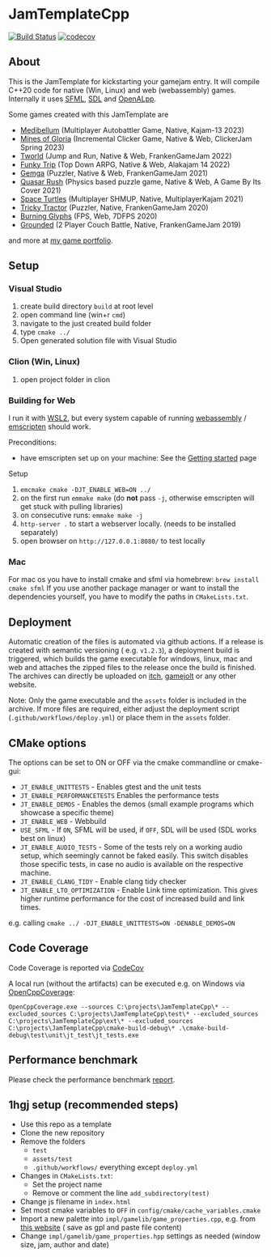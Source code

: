 # JamTemplateCpp

[![Build Status](https://github.com/Laguna1989/JamTemplateCpp/actions/workflows/test_verification.yml/badge.svg)](https://github.com/Laguna1989/JamTemplateCpp/actions/workflows/unittests.yml)
[![codecov](https://codecov.io/github/Laguna1989/JamTemplateCpp/branch/master/graph/badge.svg?token=9XBS3E6UWC)](https://codecov.io/github/Laguna1989/JamTemplateCpp)

## About

This is the JamTemplate for kickstarting your gamejam entry. It will compile C++20 code for native (Win, Linux) and
web (webassembly) games. Internally it uses [SFML](https://www.sfml-dev.org/), [SDL](https://www.libsdl.org/) and
[OpenALpp](https://github.com/Laguna1989/OpenALpp).

Some games created with this JamTemplate are

* [Medibellum](https://runvs.io/Games/medibellum) (Multiplayer Autobattler Game, Native, Kajam-13 2023)
* [Mines of Gloria](https://runvs.io/Games/minesofgloria) (Incremental Clicker Game, Native & Web, ClickerJam Spring
    2023)
* [Tworld](https://runvs.io/Games/tworld) (Jump and Run, Native & Web, FrankenGameJam 2022)
* [Funky Trip](https://runvs.io/Games/funkytrip) (Top Down ARPG, Native & Web, Alakajam 14 2022)
* [Gemga](https://runvs.io/Games/gemga) (Puzzler, Native & Web, FrankenGameJam 2021)
* [Quasar Rush](https://runvs.io/Games/quasarrush) (Physics based puzzle game, Native & Web, A Game By Its Cover 2021)
* [Space Turtles](https://runvs.io/Games/spaceturtles) (Multiplayer SHMUP, Native, MultiplayerKajam 2021)
* [Tricky Tractor](https://runvs.io/Games/trickytractor) (Puzzler, Native, FrankenGameJam 2020)
* [Burning Glyphs](https://runvs.io/Games/burningglyphs) (FPS, Web, 7DFPS 2020)
* [Grounded](https://runvs.io/Games/grounded) (2 Player Couch Battle, Native, FrankenGameJam 2019)

and more at [my game portfolio](https://runvs.io/Games).

## Setup

### Visual Studio

1. create build directory `build` at root level
2. open command line (win+r `cmd`)
3. navigate to the just created build folder
4. type `cmake ../`
5. Open generated solution file with Visual Studio

### Clion (Win, Linux)

1. open project folder in clion

### Building for Web

I run it with [WSL2](https://docs.microsoft.com/de-de/windows/wsl/compare-versions), but every system capable of
running [webassembly](https://webassembly.org/) / [emscripten](https://emscripten.org/) should work.

Preconditions:

* have emscripten set up on your machine: See
  the [Getting started](https://emscripten.org/docs/getting_started/index.html) page

Setup

1. `emcmake cmake -DJT_ENABLE_WEB=ON ../`
2. on the first run `emmake make` (do **not** pass `-j`, otherwise emscripten will get stuck with pulling libraries)
3. on consecutive runs: `emmake make -j`
3. `http-server .` to start a webserver locally. (needs to be installed separately)
4. open browser on `http://127.0.0.1:8080/` to test locally

### Mac

For mac os you have to install cmake and sfml via homebrew: `brew install cmake sfml`
If you use another package manager or want to install the dependencies yourself, you have to modify the paths
in `CMakeLists.txt`.

## Deployment

Automatic creation of the files is automated via github actions. If a release is created with semantic versioning (
e.g. `v1.2.3`), a deployment build is triggered, which builds the game executable for windows, linux, mac and web and
attaches the zipped files to the release once the build is finished. The archives can directly be uploaded
on [itch](itch.io), [gamejolt](https://gamejolt.com/) or any other website.

Note: Only the game executable and the `assets` folder is included in the archive. If more files are required, either
adjust the deployment script (`.github/workflows/deploy.yml`) or place them in the `assets` folder.

## CMake options

The options can be set to ON or OFF via the cmake commandline or cmake-gui:

* `JT_ENABLE_UNITTESTS` - Enables gtest and the unit tests
* `JT_ENABLE_PERFORMANCETESTS` Enables the performance tests
* `JT_ENABLE_DEMOS` - Enables the demos (small example programs which showcase a specific theme)
* `JT_ENABLE_WEB` - Webbuild
* `USE_SFML` - If `ON`, SFML will be used, if `OFF`, SDL will be used (SDL works best on linux)
* `JT_ENABLE_AUDIO_TESTS` - Some of the tests rely on a working audio setup, which seemingly cannot be faked easily.
  This switch disables those specific tests, in case no audio is available on the respective machine.
* `JT_ENABLE_CLANG_TIDY` - Enable clang tidy checker
* `JT_ENABLE_LTO_OPTIMIZATION` - Enable Link time optimization. This gives higher runtime performance for the cost of
  increased build and link times.

e.g. calling `cmake ../ -DJT_ENABLE_UNITTESTS=ON -DENABLE_DEMOS=ON`

## Code Coverage

Code Coverage is reported via [CodeCov](https://app.codecov.io/gh/Laguna1989/JamTemplateCpp/)

A local run (without the artifacts) can be executed e.g. on Windows
via [OpenCppCoverage](https://github.com/OpenCppCoverage/OpenCppCoverage):

```
OpenCppCoverage.exe --sources C:\projects\JamTemplateCpp\* --excluded_sources C:\projects\JamTemplateCpp\test\* --excluded_sources C:\projects\JamTemplateCpp\ext\* --excluded_sources C:\projects\JamTemplateCpp\cmake-build-debug\* .\cmake-build-debug\test\unit\jt_test\jt_tests.exe
```

## Performance benchmark

Please check the performance benchmark [report](https://laguna1989.github.io/JamTemplateCpp/dev/bench/index.html).

## 1hgj setup (recommended steps)

* Use this repo as a template
* Clone the new repository
* Remove the folders
    * `test`
    * `assets/test`
    * `.github/workflows/` everything except `deploy.yml`
* Changes in `CMakeLists.txt`:
    * Set the project name
    * Remove or comment the line `add_subdirectory(test)`
* Change js filename in `index.html`
* Set most cmake variables to `OFF` in `config/cmake/cache_variables.cmake`
* Import a new palette into `impl/gamelib/game_properties.cpp`, e.g.
  from [this website](https://lospec.com/palette-list) (
  save as gpl and paste file content)
* Change `impl/gamelib/game_properties.hpp` settings as needed (window size, jam, author and date)
